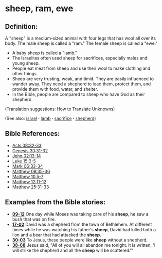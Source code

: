 # sheep, ram, ewe #

## Definition: ##

A "sheep" is a medium-sized animal with four legs that has wool all over its body. The male sheep is called a "ram." The female sheep is called a "ewe."

* A baby sheep is called a "lamb."
* The Israelites often used sheep for sacrifices, especially males and young sheep.
* People eat meat from sheep and use their wool to make clothing and other things.
* Sheep are very trusting, weak, and timid. They are easily influenced to wander away. They need a shepherd to lead them, protect them, and provide them with food, water, and shelter.
* In the Bible, people are compared to sheep who have God as their shepherd.

(Translation suggestions: [How to Translate Unknowns](https://git.door43.org/Door43/en-ta-translate-vol1/src/master/content/translate_unknown.md))

(See also: [israel](../other/israel.md) **·** [lamb](../kt/lamb.md) **·** [sacrifice](../other/sacrifice.md) **·** [shepherd](../other/shepherd.md))

## Bible References: ##

* [Acts 08:32-33](https://door43.org/en/bible/notes/act/08/32)
* [Genesis 30:31-32](https://door43.org/en/bible/notes/gen/30/31)
* [John 02:13-14](https://door43.org/en/bible/notes/jhn/02/13)
* [Luke 15:3-5](https://door43.org/en/bible/notes/luk/15/03)
* [Mark 06:33-34](https://door43.org/en/bible/notes/mrk/06/33)
* [Matthew 09:35-36](https://door43.org/en/bible/notes/mat/09/35)
* [Matthew 10:5-7](https://door43.org/en/bible/notes/mat/10/05)
* [Matthew 12:11-12](https://door43.org/en/bible/notes/mat/12/11)
* [Matthew 25:31-33](https://door43.org/en/bible/notes/mat/25/31)

## Examples from the Bible stories: ##

* __[09-12](https://door43.org/en/obs/notes/frames/09-12)__ One day while Moses was taking care of his __sheep__, he saw a bush that was on fire.
* __[17-02](https://door43.org/en/obs/notes/frames/17-02)__ David was a shepherd from the town of Bethlehem. At different times while he was watching his father's __sheep__, David had killed both a lion and a bear that had attacked the __sheep__.
* __[30-03](https://door43.org/en/obs/notes/frames/30-03)__ To Jesus, these people were like __sheep__  without a shepherd.
* __[38-08](https://door43.org/en/obs/notes/frames/38-08)__ Jesus said, "All of you will all abandon me tonight. It is written, 'I will strike the shepherd and all the __sheep__  will be scattered.'"

